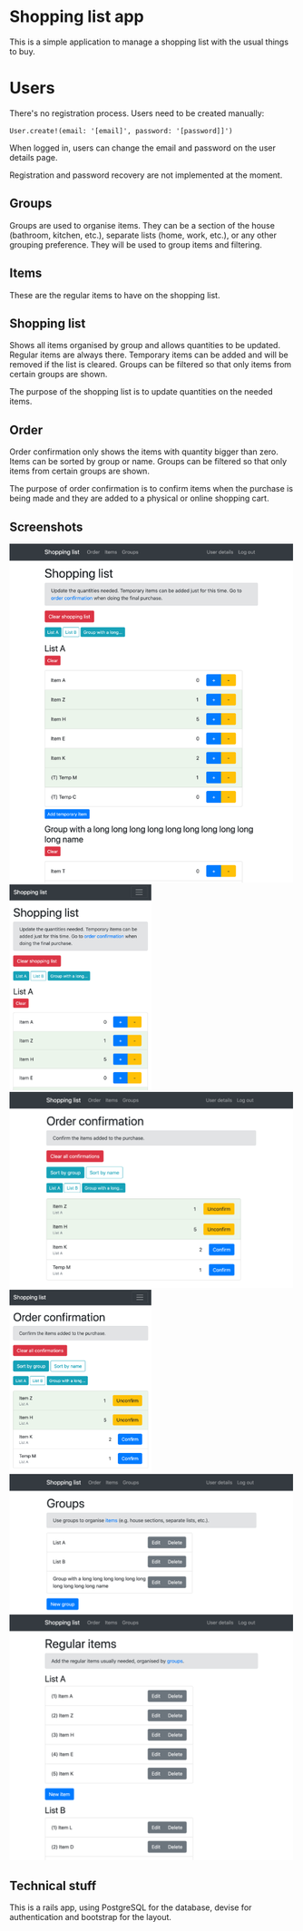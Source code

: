 # Shopping list app
This is a simple application to manage a shopping list with the usual things to buy.

# Users
There's no registration process. Users need to be created manually:

    User.create!(email: '[email]', password: '[password]]')

When logged in, users can change the email and password on the user details page.

Registration and password recovery are not implemented at the moment.

## Groups 
Groups are used to organise items. They can be a section of the house (bathroom, kitchen, etc.), separate lists (home, work, etc.), or any other grouping preference.
They will be used to group items and filtering.

## Items
These are the regular items to have on the shopping list.

## Shopping list
Shows all items organised by group and allows quantities to be updated.
Regular items are always there. Temporary items can be added and will be removed if the list is cleared.
Groups can be filtered so that only items from certain groups are shown.

The purpose of the shopping list is to update quantities on the needed items.

## Order
Order confirmation only shows the items with quantity bigger than zero.
Items can be sorted by group or name.
Groups can be filtered so that only items from certain groups are shown.

The purpose of order confirmation is to confirm items when the purchase is being made and they are added to a physical or online shopping cart.

## Screenshots
<img src="screenshots/shopping_list1.png" width="500" /> <img src="screenshots/shopping_list2.png" width="250" />
<img src="screenshots/order_confirmation1.png" width="500" /> <img src="screenshots/order_confirmation2.png" width="250" />
<img src="screenshots/groups.png" width="500" />
<img src="screenshots/items.png" width="500" />

## Technical stuff
This is a rails app, using PostgreSQL for the database, devise for authentication and bootstrap for the layout.
